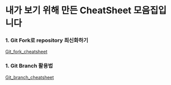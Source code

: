 # 내가 보기 위해 만든 CheatSheet 모음집입니다


### 1. Git Fork로 repository 최신화하기

[Git_fork_cheatsheet](https://github.com/rlagksruf16/Cheat-sheet/blob/master/git_repo_cheat.md)



### 1. Git Branch 활용법

[Git_branch_cheatsheet](https://github.com/rlagksruf16/Cheat-sheet/blob/master/git_branch_cheat.md)